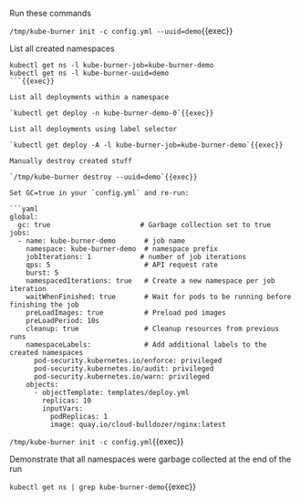 Run these commands

`/tmp/kube-burner init -c config.yml --uuid=demo`{{exec}}

List all created namespaces

```
kubectl get ns -l kube-burner-job=kube-burner-demo
kubectl get ns -l kube-burner-uuid=demo
```{{exec}}

List all deployments within a namespace

`kubectl get deploy -n kube-burner-demo-0`{{exec}}

List all deployments using label selector

`kubectl get deploy -A -l kube-burner-job=kube-burner-demo`{{exec}}

Manually destroy created stuff

`/tmp/kube-burner destroy --uuid=demo`{{exec}}

Set GC=true in your `config.yml` and re-run:

```yaml
global:
  gc: true                      # Garbage collection set to true
jobs:
  - name: kube-burner-demo       # job name
    namespace: kube-burner-demo  # namespace prefix
    jobIterations: 1            # number of job iterations
    qps: 5                       # API request rate
    burst: 5
    namespacedIterations: true   # Create a new namespace per job iteration
    waitWhenFinished: true       # Wait for pods to be running before finishing the job
    preLoadImages: true          # Preload pod images
    preLoadPeriod: 10s
    cleanup: true                # Cleanup resources from previous runs
    namespaceLabels:             # Add additional labels to the created namespaces
      pod-security.kubernetes.io/enforce: privileged
      pod-security.kubernetes.io/audit: privileged
      pod-security.kubernetes.io/warn: privileged
    objects:
      - objectTemplate: templates/deploy.yml
        replicas: 10
        inputVars:
          podReplicas: 1 
          image: quay.io/cloud-bulldozer/nginx:latest
```

`/tmp/kube-burner init -c config.yml`{{exec}}

Demonstrate that all namespaces were garbage collected at the end of the run

`kubectl get ns | grep kube-burner-demo`{{exec}}